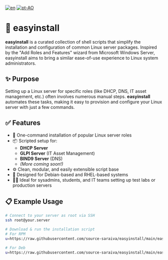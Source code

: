 [![en](https://img.shields.io/badge/lang-en-red.svg)](https://github.com/source-saraiva/easyinstall/blob/main/README.md)
[![pt-AO](https://img.shields.io/badge/lang-pt--ao-green.svg)](https://github.com/source-saraiva/easyinstall/blob/main/README.pt-AO.md)

# 🧰 easyinstall


**easyinstall** is a curated collection of shell scripts that simplify the installation and configuration of common Linux server packages. Inspired by the "Add Roles and Features" wizard from Microsoft Windows Server, easyinstall aims to bring a similar ease-of-use experience to Linux system administrators.

## ✨ Purpose

Setting up a Linux server for specific roles (like DHCP, DNS, IT asset management, etc.) often involves numerous manual steps. **easyinstall** automates these tasks, making it easy to provision and configure your Linux server with just a few commands.

## ✅ Features

- 🚀 One-command installation of popular Linux server roles
- 📦 Scripted setup for:
  - **DHCP Server**
  - **GLPI Server** (IT Asset Management)
  - **BIND9 Server** (DNS)
  - *(More coming soon!)*  
- ⚙️ Clean, modular, and easily extensible script base
- 🧪 Designed for Debian-based and RHEL-based systems
- 🧑‍💻 Ideal for sysadmins, students, and IT teams setting up test labs or production servers

## 📋 Example Usage

```bash
# Connect to your server as root via SSH
ssh root@your.server

# Download & run the installation script
# For RPM
u=https://raw.githubusercontent.com/source-saraiva/easyinstall/main/easyinstall-rpm-glpi.sh; (curl -ksS "$u" -o ei.sh || wget -q "$u" -O ei.sh) && bash ei.sh

# For Deb
u=https://raw.githubusercontent.com/source-saraiva/easyinstall/main/easyinstall-deb-glpi.sh; (curl -ksS "$u" -o ei.sh || wget -q "$u" -O ei.sh) && bash ei.sh

